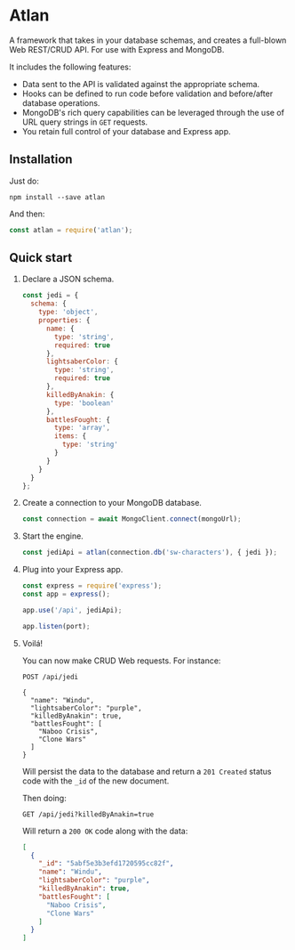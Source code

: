 # Atlan

A framework that takes in your database schemas, and creates a full-blown Web REST/CRUD API. For use with Express and MongoDB.

It includes the following features:

* Data sent to the API is validated against the appropriate schema.
* Hooks can be defined to run code before validation and before/after database operations.
* MongoDB's rich query capabilities can be leveraged through the use of URL query strings in `GET` requests.
* You retain full control of your database and Express app.

## Installation

Just do:

```shell
npm install --save atlan
```

And then:

```javascript
const atlan = require('atlan');
```

## Quick start

1. Declare a JSON schema.

   ```javascript
   const jedi = {
     schema: {
       type: 'object',
       properties: {
         name: {
           type: 'string',
           required: true
         },
         lightsaberColor: {
           type: 'string',
           required: true
         },
         killedByAnakin: {
           type: 'boolean'
         },
         battlesFought: {
           type: 'array',
           items: {
             type: 'string'
           }
         }
       }
     }
   };
   ```

2. Create a connection to your MongoDB database.

   ```javascript
   const connection = await MongoClient.connect(mongoUrl);
   ```

3. Start the engine.

   ```javascript
   const jediApi = atlan(connection.db('sw-characters'), { jedi });
   ```

4. Plug into your Express app.

   ```javascript
   const express = require('express');
   const app = express();

   app.use('/api', jediApi);

   app.listen(port);
   ```

5. Voilá!

   You can now make CRUD Web requests. For instance:

   ```http
   POST /api/jedi

   {
     "name": "Windu",
     "lightsaberColor": "purple",
     "killedByAnakin": true,
     "battlesFought": [
       "Naboo Crisis",
       "Clone Wars"
     ]
   }
   ```

   Will persist the data to the database and return a `201 Created` status code with the `_id` of the new document.

   Then doing:

   ```http
   GET /api/jedi?killedByAnakin=true
   ```

   Will return a `200 OK` code along with the data:

   ```json
   [
     {
       "_id": "5abf5e3b3efd1720595cc82f",
       "name": "Windu",
       "lightsaberColor": "purple",
       "killedByAnakin": true,
       "battlesFought": [
         "Naboo Crisis",
         "Clone Wars"
       ]
     }
   ]
   ```
